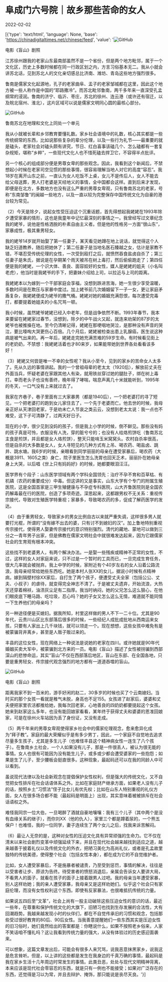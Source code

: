 # 阜成门六号院｜故乡那些苦命的女人

2022-02-02

[{'type': 'text/html', 'language': None, 'base': 'https://chinadigitaltimes.net/chinese/feed', 'value': '![GitHub](https://chinadigitaltimes.net/chinese/files/2022/02/96bc8132d1f34cbebcb951d43a3d79c7.jpg)

电影《盲山》剧照

江苏徐州跟我的老家山东最南部虽然不是一个省份，但是两个地方毗邻，属于一个文化区，历史上多数时候都在同一行政区划之内，方言习俗基本无二。我从小就会讲苏北话，见到苏北人的文化亲切感总比济南、潍坊、青岛这些地方强烈很多。

鲁南是儒家文化起源地，孔子的老家曲阜、孟子的老家邹城都在这里，因此这个地方被一些人称作是中国的“耶路撒冷”。而苏北毗邻鲁南，两千多年来一直深受孔孟纲常的浸润。鲁南的济宁、临沂、枣庄，苏北的徐州、连云港（或许还有宿迁，以及皖北宿州、淮北），这片区域可以说是儒家文明同心圆的最核心部分。

![GitHub](https://chinadigitaltimes.net/chinese/files/2022/02/post-676409-61f9eed6c418f.png)

鲁南苏北在地理和文化上同处一个单元

我从小就被长辈和乡邻教育要懂礼数。家乡社会语境中的礼数，核心其实都是一些传统纲常的东西，比如说那些复杂的辈分伦理，以及一些行为礼节——最重要的就是磕头，老家社会对磕头颇有讲究，节日、红白喜事该磕几个、怎么磕都有一套复杂规矩，堪称“乡粹”，一些现代文化人也不惜死磕去捍卫它，不容得半点批评。

另一个核心的组成部分便是男尊女卑的那些观念。因此，我看到这个新闻后，不禁想起小时候在老家司空见惯的那些事情，很容易理解当地人对它的高度“容忍”。我18岁在离开山东之前，一直认为女人吃饭不上桌，女儿不是传后人，女人不能去给父母送葬，男人打老婆是天经地义的事情，全中国都会这样。直到后来才发现，即便是在北方，多数地方也没有这么严重的男尊女卑观，只有鲁南苏北的老家，号称“东南邹鲁”的闽越一些地方，以及一直以较为完整保存中国传统文化为自豪的港台较为常见。

（2）今天是除夕，说起女性受压迫这个沉重话题，首先得想起我姥姥在1993年除夕遭受家暴的情形，这也是我童年中记忆最深刻的事情之一。我曾经写过文章纪念我的姥爷，说他是性格洒脱的朴素自由主义者。但是他的性格另一方面“很山东”，家暴成性，极其重男轻女。

我的姥爷14岁就开始娶了第一任妻子，某天看见她蹲在地上说话，就觉得这个人缺乏妇道教养，随后把她休了；第二任妻子是当地名医石臻越之女，估计是家教不错，不堪忍受传统伦理的女性，一次受到殴打之后，就愤然吞食盐卤自杀了；第三任妻子是朱氏，据说是在孕期某个雨天被吊在树上毒打，然后偷偷跑走了；第四任便是我的姥姥，一个识大体、善良、面容姣好的女性，媒人是姥姥的姐夫（小名叫老虎），他当时是我姥爷的手下，把妻妹介绍给上司，以拉近与上司的距离。

我姥姥本以为嫁到一个干部家庭会享福，没想到跌进苦海，她一生很少享受温暖，多数时间是在欺压与家暴中度过。加上姥爷前几次婚姻留下一子一女，更让家庭矛盾复杂，我姥姥便成为姥爷的撒气桶。姥姥对她的婚姻充满怨恨，每次遭受完毒打，都要提着她姐夫的小名咒骂一顿。

我小时候，虽然姥爷姥姥已经入中老年，但是战争依然不断。1993年春节，我本来要留在姥姥家过春节，没想到，除夕的中午战火又起，就连来劝架的87岁的太姥爷也被推搡在地。至今仍清晰记得，姥姥在那哽咽地哭泣，是那种没有声音的哭泣，要比嚎啕大哭更伤心百倍。几个月后，姥姥被检查出患上乳腺癌，医生说这种病是被气出来的。再一年后，姥姥走完她充满苦难的59岁生命。有时候看见街上的老奶奶，不禁想：我姥姥活着也才80来岁，如果能带她到世界各处看看该多好！

（3）姥姥又何尝是唯一不幸的女性呢？我从小至今，见到的家乡的苦命女人太多了。先从久远的事情讲起。我的一个曾祖母辈的老太太（1920后），解放前丈夫在外面当兵，怀疑老婆在家跟其他人有染，就用铁丝穿过她的腿肚子，绑在树上毒打。幸而老头子也没有善终，晚年得了哮喘，喘息声离几十米就能听到，1995年的冬天，一口气没有上来就过去了。

我家在齐巷子，巷子里面有三大家暴男（都是1940后），一个把老婆打的寻了短见，一个把老婆打的跑到女儿家住去了，一个先于老婆而亡。他去世的时候，我母亲正好从天津回老家，于是劝未亡人节哀之类云云，没想到老太太说：我一点也不难受，这下子可清静了，过两天好日子。

现在的小学，很少见到没妈的孩子，但是我上小学的时候，倒不鲜见。那些没有妈的孩子真是可怜，衣服没有人洗，穿的脏兮兮的；也没有人给烙煎饼吃（鲁南苏北主食是煎饼，并且都是女人烙煎饼），整天只能啃玉米窝窝头。农村自杀率很高，但是自杀的大多数是女人，女人寻短见的几种方式有上吊、喝农药、喝盐卤、跳井、跳水塘。我6岁的时候，亲眼看到同学丽丽的母亲在遭受家暴后，喝农药（大概是3911、1605之类）身亡，院子里医生怎么洗胃也回天乏术，丽丽扑在她母亲身上大哭，以后唱《世上只有妈妈好》的时候，她都要眼泪汪汪。

医学界有个段子：山东医学领域有两个学科全国领先：治疗不孕不育和百草枯、有机磷（农药的重要成分）中毒。但这讲的又是事实，山东大学有个专门的附属生殖医院，这是全国首家是三甲生殖健康与不孕症专科医院，山大齐鲁医院则是全国农药解毒最在行的医院，创造了多项奇迹。深思起来，这都跟男权不无关系：重视传宗接代，导致对生殖医学特重视；家暴多，导致喝农药的多，促成了解药医学的发达。

（4）由于重男轻女，导致家乡的男女比例自古以来就严重失调，这样很多男人就要打光棍，所谓的“没有嫁不出去的婆，只有讨不到媳妇的汉”。加上鲁地特别重视传宗接代，使得男人娶妻传宗接代的意识特别强烈。清代的藏地、蒙地可以做到三分之一青年男子出家，但是佛教在儒家文明社会中就很难发达起来，因为它跟儒家社会的生育观有根本冲突。

这些找不到老婆男人，有两个解决办法。一是娶一些残疾或精神不正常的女性，不过，这样的女人对家庭来说，只不过是一个暂时的工具而已，一旦完成生育任务，很大几率就会被抛弃。我上中学的时候，家附近有个40岁左右的女人沿着公路流浪，我母亲经常给她些东西吃。她是本村人张XX的女儿，据说小时候有点精神病，嫁到隔壁村徐XX家后，自打生了两个孩子，便遭受丈夫全家（包括公公、丈夫、小叔子）的虐待，就变得完全神志不清了。于是被丈夫遗弃，开始流浪，大热天还穿着棉袄，油渍灰尘足有二指厚。我当时纳闷，她的父兄怎么这么狠心，在他们眼皮底下睡马路、吃垃圾，忍心吗？她的子女又怎么这么无情，难道就不能同情一下生养他们的母亲吗？

另一种途径便是买媳妇。据我所知，村里这样做的男人不下一二十位。尤其是90年代，云贵川山区比东部落后很多的时候，一些经纪人成批成批地从西南运来女孩，只要有人家出上几千块钱，就可以领走一个。现在想想，这些女孩中难免有是被蒙骗背井离乡，甚至是人贩子贩过来的。

丰县的这位女性，现在网络上一种说法是说她的老家在四川。或许她就是90年代婚姻买卖大军中，被蒙骗到北方来的一员。电影《盲山》描述了女性被拐骗到西部深山的悲惨命运，其实“盲山”不仅在西部落后地区，盲山在东部、在全国各地，只要是重男轻女、传宗接代观念强烈的地方都有一道道吞噬的盲山。

![GitHub](https://chinadigitaltimes.net/chinese/files/2022/02/post-676409-61f9eed6cd3a2.)

电影《盲山》剧照

距离我家不到一百米的，游手好闲的赵二，30多岁的时候也买了个云南媳妇。当时买的那个女孩一看就是稚气未脱，身高也不足155。女孩进了赵家后，婆婆和丈夫便把家里农活都推给她，我每次回老家，心地善良的四奶奶都要提起这个女孩。她来到赵家这么多年，也没有能回娘家看看，某年终于获得丈夫和婆婆的恩准回娘家，可是在徐州火车站因为丢了身份证，又没有走成。

（5）两千年来的男尊女卑观使得家乡社会中的儒家伦理观念，愈来愈异化成为“拜子教”。家庭的最大荣耀似乎是有多少男丁，因此，一个家庭不自觉地去追求尽量多生孩子，尤其是多生儿子（也难怪丰县这个精神病女性一连生了八个孩子）。在鲁南乡土社会，一个人如果没有儿子，那是一件很丢人，被认为很无能的事情。女人也很有可能因为没有能生儿子，或多或少都会遭受婆家的一些抱怨；如果是生了儿子，至少腰板会挺直很多。这种现象，最起码还可以在我的同龄人中可以看到。

虽说现代法律以及社会新观念在提倡保护女性权利，但是强大的传统文化，又不自觉把女性排斥在社会话语体系之外。比如在家庭财产继承方面，如果老人没有儿子的话，按照乡土“习惯法”侄子比女儿有优先权；比如在山东人特别重视的礼仪方面，女人在很多场合都不能（最起码是明面上）出现，其实意味着被被排斥在社会话语权之外。

难怪我同宗一位大伯，一旦喝醉了酒就自豪地嚷嚷：我有三个儿子（其中两个是没有血缘关系的继子），而你刘XX（他的仇人），家里三个都是蹲着尿的，一个熊五保户！也难怪，我的一位同学，妻子连续生了两个女儿之后，找我来诉苦解闷。

（6）最让人无奈的是，这种对女性的压迫文化具有异常顽强的生命力。它不仅在清末以来社会剧烈变革中顽强延续下来，并且在现代社会越来越找到适应之道，越来越善于披着礼仪以及传统文化的外衣，把陋习美化为高尚礼仪，或者是孔孟故里独特的传统美德，使得整个社会（包括女性本身），都在成为它的不自觉维护者。

比如，女人遭受家暴后，不是施暴者被谴责，乃至受到惩罚，事情的解决，往往是以受害者让步、原谅为告终。待受害者的愤怒消退后，亲属会告诉女人要讲大局，不看男人的面子，就看在孩子的面子上接着跟男人过吧。我的母亲当年遭受家暴，别人这样劝她；我的亲人遭受家暴，我母亲又是这样劝她们。似乎这个社会只有家庭伦理，而没有女性权利这个东西。即使有反家暴法，也很难抵抗传统的力量。

如果说五四后至“文革”，社会上尚有一股主动破除这些压迫女性的意识的话，最近一些年，在尊重和保护传统文化的大旗下，旧陋习也找到生存发展的合法性，大有回潮趋势。我越来越发现小时的伙伴们，都在不自觉传承旧的习惯和观念，包括那些受过很好教育的80后、90后女性。当我善意提醒她们一些东西其实是压迫女性的旧习俗时，她们竟然给出的答案都是：你瞎说什么，如果不按照老乡俗来，人家不笑话咱不懂礼吗？这让我看到传统力量的强大，从没有体验过的历史感迎面袭来。

可以想象，这篇文章发出后，可能会有很多人来咒骂，说我恶意抹黑家乡，说我这是危言耸听。但是，以上讲的这些都是发生在我身边的千真万确的事情，最起码是我在家乡生活十几年周边时常发生的事情。此类丑恶，处处与现代文明精神背离，本来应该是现代社会零容忍的东西，就是只有一例也不能接受；如果对广泛存在的东西，还觉得是习以为常，并且去辩护、掩饰，那只能说是丧尽天良。'}]
